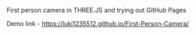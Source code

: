 First person camera in THREE.JS and trying out GitHub Pages

Demo link - https://luki1235512.github.io/First-Person-Camera/
